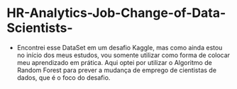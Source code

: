 # HR-Analytics-Job-Change-of-Data-Scientists-


- Encontrei esse DataSet em um desafio Kaggle, mas como ainda estou no início dos meus estudos, vou somente utilizar como forma de colocar meu aprendizado em prática. Aqui optei por utilizar o Algoritmo de Random Forest para prever a mudança de emprego de cientistas de dados, que é o foco do desafio.
